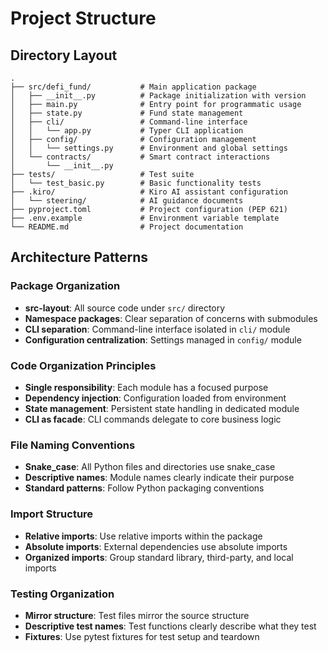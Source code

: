 # Project Structure

## Directory Layout
```
.
├── src/defi_fund/           # Main application package
│   ├── __init__.py          # Package initialization with version
│   ├── main.py              # Entry point for programmatic usage
│   ├── state.py             # Fund state management
│   ├── cli/                 # Command-line interface
│   │   └── app.py           # Typer CLI application
│   ├── config/              # Configuration management
│   │   └── settings.py      # Environment and global settings
│   └── contracts/           # Smart contract interactions
│       └── __init__.py
├── tests/                   # Test suite
│   └── test_basic.py        # Basic functionality tests
├── .kiro/                   # Kiro AI assistant configuration
│   └── steering/            # AI guidance documents
├── pyproject.toml           # Project configuration (PEP 621)
├── .env.example             # Environment variable template
└── README.md                # Project documentation
```

## Architecture Patterns

### Package Organization
- **src-layout**: All source code under `src/` directory
- **Namespace packages**: Clear separation of concerns with submodules
- **CLI separation**: Command-line interface isolated in `cli/` module
- **Configuration centralization**: Settings managed in `config/` module

### Code Organization Principles
- **Single responsibility**: Each module has a focused purpose
- **Dependency injection**: Configuration loaded from environment
- **State management**: Persistent state handling in dedicated module
- **CLI as facade**: CLI commands delegate to core business logic

### File Naming Conventions
- **Snake_case**: All Python files and directories use snake_case
- **Descriptive names**: Module names clearly indicate their purpose
- **Standard patterns**: Follow Python packaging conventions

### Import Structure
- **Relative imports**: Use relative imports within the package
- **Absolute imports**: External dependencies use absolute imports
- **Organized imports**: Group standard library, third-party, and local imports

### Testing Organization
- **Mirror structure**: Test files mirror the source structure
- **Descriptive test names**: Test functions clearly describe what they test
- **Fixtures**: Use pytest fixtures for test setup and teardown